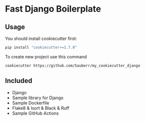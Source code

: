 # Fast Django Boilerplate

## Usage
You should install cookiecutter first:

```bash
pip install "cookiecutter>=1.7.0"
```

To create new project use this command

```bash
cookiecutter https://github.com/Sauberr/my_cookiecutter_django
```

## Included
* Django
* Sample library for Django
* Sample Dockerfile
* Flake8 & Isort & Black & Ruff
* Sample GitHub Actions
